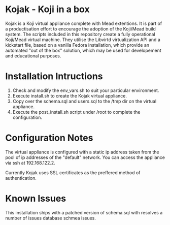 Kojak - Koji in a box
=====================

Kojak is a Koji virtual appliance complete with Mead extentions.  It is part of a productisation effort to encourage the
adoption of the Koji/Mead build system.  The scripts included in this repository create a fully operational Koji/Mead
virtual machine.  They utilise the Libvirtd virtualization API and a kickstart file, based on a vanilla 
Fedora installation, which provide an automated "out of the box" solution, which may be used for developement and 
educational purposes.

Installation Intructions
========================

1.  Check and modify the env_vars.sh to suit your particular environment.
2.  Execute install.sh to create the Kojak virtual appliance.
3.  Copy over the schema.sql and users.sql to the /tmp dir on the virtual appliance.
4.  Execute the post_install.sh script under /root to complete the configuration.

Configuration Notes
===================

The virtual appliance is configured with a static ip address taken from the pool of ip addresses of the "default" network.
You can access the appliance via ssh at 192.168.122.2.

Currently Kojak uses SSL certificates as the preffered method of authentication.

Known Issues
============

This installation ships with a patched version of schema.sql with resolves a number of issues database schmea issues.
